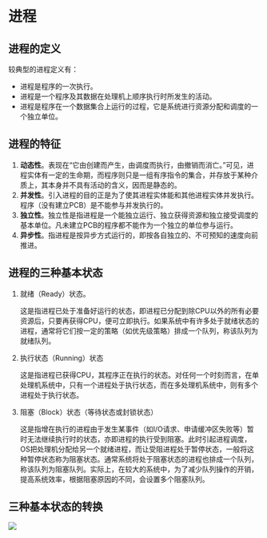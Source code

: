 # 进程 #
## 进程的定义 ##
较典型的进程定义有：

- 进程是程序的一次执行。
- 进程是一个程序及其数据在处理机上顺序执行时所发生的活动。
- 进程是程序在一个数据集合上运行的过程，它是系统进行资源分配和调度的一个独立单位。

## 进程的特征 ##
1. **动态性**。表现在“它由创建而产生，由调度而执行，由撤销而消亡。”可见，进程实体有一定的生命期，而程序则只是一组有序指令的集合，并存放于某种介质上，其本身并不具有活动的含义，因而是静态的。
2. **并发性**。引入进程的目的正是为了使其进程实体能和其他进程实体并发执行。程序（没有建立PCB）是不能参与并发执行的。
3. **独立性**。独立性是指进程是一个能独立运行、独立获得资源和独立接受调度的基本单位。凡未建立PCB的程序都不能作为一个独立的单位参与运行。
4. **异步性**。指进程是按异步方式运行的，即按各自独立的、不可预知的速度向前推进。

## 进程的三种基本状态 ##
1. 就绪（Ready）状态。

	这是指进程已处于准备好运行的状态，即进程已分配到除CPU以外的所有必要资源后，只要再获得CPU，便可立即执行。如果系统中有许多处于就绪状态的进程，通常将它们按一定的策略（如优先级策略）排成一个队列，称该队列为就绪队列。
2. 执行状态（Running）状态

	这是指进程已获得CPU，其程序正在执行的状态。对任何一个时刻而言，在单处理机系统中，只有一个进程处于执行状态，而在多处理机系统中，则有多个进程处于执行状态。
3. 阻塞（Block）状态（等待状态或封锁状态）

	这是指增在执行的进程由于发生某事件（如I/O请求、申请缓冲区失败等）暂时无法继续执行时的状态，亦即进程的执行受到阻塞。此时引起进程调度，OS把处理机分配给另一个就绪进程，而让受阻进程处于暂停状态，一般将这种暂停状态称为阻塞状态。通常系统将处于阻塞状态的进程也排成一个队列，称该队列为阻塞队列。实际上，在较大的系统中，为了减少队列操作的开销，提高系统效率，根据阻塞原因的不同，会设置多个阻塞队列。

## 三种基本状态的转换 ##
![](https://img-blog.csdn.net/20171208095625059?watermark/2/text/aHR0cDovL2Jsb2cuY3Nkbi5uZXQvc2RyX3pk/font/5a6L5L2T/fontsize/400/fill/I0JBQkFCMA==/dissolve/70/gravity/SouthEast)